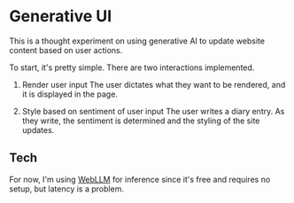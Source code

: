 # Generative UI

This is a thought experiment on using generative AI to update website content based on user actions.

To start, it's pretty simple. There are two interactions implemented.

1. Render user input
   The user dictates what they want to be rendered, and it is displayed in the page.

2. Style based on sentiment of user input
   The user writes a diary entry. As they write, the sentiment is determined and the styling of the site updates.

## Tech

For now, I'm using [WebLLM](https://github.com/mlc-ai/web-llm) for inference since it's free and requires no setup, but latency is a problem.
